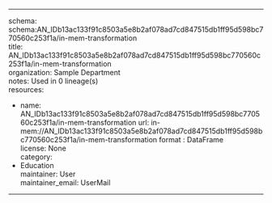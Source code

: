 


---  
schema: schema:AN_IDb13ac133f91c8503a5e8b2af078ad7cd847515db1ff95d598bc770560c253f1a/in-mem-transformation  
title: AN_IDb13ac133f91c8503a5e8b2af078ad7cd847515db1ff95d598bc770560c253f1a/in-mem-transformation  
organization: Sample Department  
notes: Used in 0 lineage(s)  
resources:  
  - name: AN_IDb13ac133f91c8503a5e8b2af078ad7cd847515db1ff95d598bc770560c253f1a/in-mem-transformation 
    url: in-mem://AN_IDb13ac133f91c8503a5e8b2af078ad7cd847515db1ff95d598bc770560c253f1a/in-mem-transformation 
    format : DataFrame  
license: None  
category:
  - Education  
maintainer: User  
maintainer_email: UserMail  
---